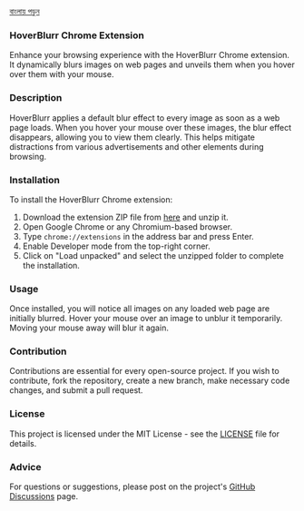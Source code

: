 [বাংলায় পড়ুন](README.bn.md)

### HoverBlurr Chrome Extension

Enhance your browsing experience with the HoverBlurr Chrome extension. It dynamically blurs images on web pages and unveils them when you hover over them with your mouse.

### Description

HoverBlurr applies a default blur effect to every image as soon as a web page loads. When you hover your mouse over these images, the blur effect disappears, allowing you to view them clearly. This helps mitigate distractions from various advertisements and other elements during browsing.

### Installation

To install the HoverBlurr Chrome extension:

1. Download the extension ZIP file from [here](https://github.com/kamrulhasanio/HoverBlurr-Extension/releases/latest) and unzip it.
2. Open Google Chrome or any Chromium-based browser.
3. Type `chrome://extensions` in the address bar and press Enter.
4. Enable Developer mode from the top-right corner.
5. Click on "Load unpacked" and select the unzipped folder to complete the installation.

### Usage

Once installed, you will notice all images on any loaded web page are initially blurred. Hover your mouse over an image to unblur it temporarily. Moving your mouse away will blur it again.

### Contribution

Contributions are essential for every open-source project. If you wish to contribute, fork the repository, create a new branch, make necessary code changes, and submit a pull request.

### License

This project is licensed under the MIT License - see the [LICENSE](LICENSE) file for details.

### Advice

For questions or suggestions, please post on the project's [GitHub Discussions](https://github.com/kamrulhasanio/HoverBlurr-Extension/discussions) page.

